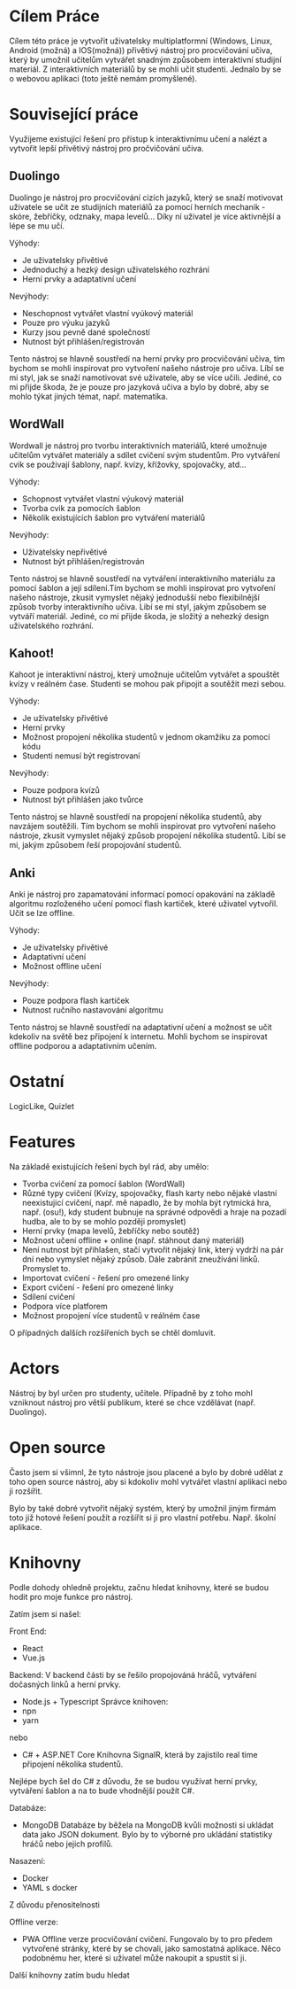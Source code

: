 # Cílem Práce

Cílem této práce je vytvořit uživatelsky multiplatformní (Windows, Linux, Android (možná) a IOS(možná)) přivětivý nástroj pro procvičování učiva, který by umožnil učitelům vytvářet snadným způsobem interaktivní studijní materiál. Z interaktivních materiálů by se mohli učit studenti. Jednalo by se o webovou aplikaci (toto ještě nemám promyšlené).

# Související práce

Využijeme existující řešení pro přístup k interaktivnímu učení a nalézt a vytvořit lepší přivětivý nástroj pro pročvičování učiva. 

## Duolingo

Duolingo je nástroj pro procvičování cizích jazyků, který se snaží motivovat uživatele se učit ze studijních materiálů za pomocí herních mechanik - skóre, žebříčky, odznaky, mapa levelů... Díky ní uživatel je více aktivnější a lépe se mu učí. 

Výhody:

- Je uživatelsky přivětivé
- Jednoduchý a hezký design uživatelského rozhrání
- Herní prvky a adaptativní učení

Nevýhody:

- Neschopnost vytvářet vlastní vyúkový materiál 
- Pouze pro výuku jazyků
- Kurzy jsou pevně dané společností
- Nutnost být přihlášen/registrován 

Tento nástroj se hlavně soustředí na herní prvky pro procvičování učiva, tím bychom se mohli inspirovat pro vytvoření našeho nástroje pro učiva. Líbí se mi styl, jak se snaží namotivovat své uživatele, aby se více učili. Jediné, co mi přijde škoda, že je pouze pro jazyková učiva a bylo by dobré, aby se mohlo týkat jiných témat, např. matematika.

## WordWall

Wordwall je nástroj pro tvorbu interaktivních materiálů, které umožnuje učitelům vytvářet materiály a sdílet cvičení svým studentům. Pro vytváření cvik se použivají šablony, např. kvízy, křížovky, spojovačky, atd... 

Výhody:

- Schopnost vytvářet vlastní výukový materiál 
- Tvorba cvik za pomocích šablon
- Několik existujících šablon pro vytváření materiálů

Nevýhody:

- Uživatelsky nepřivětivé
- Nutnost být přihlášen/registrován 

Tento nástroj se hlavně soustředí na vytváření interaktivního materiálu za pomocí šablon a její sdílení.Tím bychom se mohli inspirovat pro vytvoření našeho nástroje, zkusit vymyslet nějaký jednodušší nebo flexibilnější způsob tvorby interaktivního učiva. Libí se mi styl, jakým způsobem se vytváří materiál. Jediné, co mi přijde škoda, je složitý a nehezký design uživatelského rozhrání.

## Kahoot!

Kahoot je interaktivní nástroj, který umožnuje učitelům vytvářet a spouštět kvízy v reálném čase. Studenti se mohou pak připojit a soutěžit mezi sebou.

Výhody:

- Je uživatelsky přivětivé
- Herní prvky
- Možnost propojení několika studentů v jednom okamžiku za pomocí kódu
- Studenti nemusí být registrovaní

Nevýhody:

- Pouze podpora kvízů 
- Nutnost být přihlášen jako tvůrce

Tento nástroj se hlavně soustředí na propojení několika studentů, aby navzájem soutěžili. Tím bychom se mohli inspirovat pro vytvoření našeho nástroje, zkusit vymyslet nějaký způsob propojení několika studentů. Libí se mi, jakým způsobem řeší propojování studentů.

## Anki

Anki je nástroj pro zapamatování informací pomocí opakování na základě algoritmu rozloženého učení pomocí flash kartiček, které uživatel vytvořil. Učit se lze offline.  

Výhody:

- Je uživatelsky přivětivé
- Adaptativní učení
- Možnost offline učení

Nevýhody:

- Pouze podpora flash kartiček
- Nutnost ručního nastavování algoritmu

Tento nástroj se hlavně soustředí na adaptativní učení a možnost se učit kdekoliv na světě bez připojení k internetu. Mohli bychom se inspirovat offline podporou a adaptativním učením.

# Ostatní

LogicLike, Quizlet

# Features

Na základě existujících řešení bych byl rád, aby umělo:

- Tvorba cvičení za pomocí šablon (WordWall)
- Různé typy cvičení (Kvízy, spojovačky, flash karty nebo nějaké vlastní neexistujicí cvičení, např. mě napadlo, že by mohla být rytmická hra, např. (osu!), kdy student bubnuje na správné odpovědi a hraje na pozadí hudba, ale to by se mohlo později promyslet)
- Herní prvky (mapa levelů, žebříčky nebo soutěž)
- Možnost učení offline + online (např. stáhnout daný materiál)
- Není nutnost být přihlašen, stačí vytvořit nějaký link, který vydrží na pár dní nebo vymyslet nějaký způsob. Dále zabránit zneužívání linků. Promyslet to.
- Importovat cvičení - řešení pro omezené linky
- Export cvičení - řešení pro omezené linky
- Sdílení cvičení
- Podpora více platforem
- Možnost propojení více studentů v reálném čase


O případných dalších rozšířeních bych se chtěl domluvit. 

# Actors

Nástroj by byl určen pro studenty, učitele. Případně by z toho mohl vzniknout nástroj pro větší publikum, které se chce vzdělávat (např. Duolingo). 

# Open source

Často jsem si všimnl, že tyto nástroje jsou placené a bylo by dobré udělat z toho open source nástroj, aby si kdokoliv mohl vytvářet vlastní aplikaci nebo ji rozšířit.

Bylo by také dobré vytvořit nějaký systém, který by umožnil jiným firmám toto již hotové řešení použít a rozšířit si ji pro vlastní potřebu. Např. školní aplikace.

# Knihovny

Podle dohody ohledně projektu, začnu hledat knihovny, které se budou hodit pro moje funkce pro nástroj.

Zatím jsem si našel:

Front End:

- React
- Vue.js

Backend:
V backend části by se řešilo propojováná hráčů, vytváření dočasných linků a herní prvky.

- Node.js + Typescript
Správce knihoven:
- npn
- yarn

nebo

- C# + ASP.NET Core
Knihovna SignalR, která by zajistilo real time připojení několika studentů.

Nejlépe bych šel do C# z důvodu, že se budou využívat herní prvky, vytváření šablon a na to bude vhodnější použít C#.

Databáze:
- MongoDB
Databáze by běžela na MongoDB kvůli možnosti si ukládat data jako JSON dokument. Bylo by to výborné pro ukládání statistiky hráčů nebo jejich profilů.

Nasazení:
- Docker
- YAML s docker

Z důvodu přenositelnosti

Offline verze:
- PWA
Offline verze procvičování cvičení. Fungovalo by to pro předem vytvořené stránky, které by se chovali, jako samostatná aplikace. Něco podobnému her, které si uživatel může nakoupit a spustit si ji.

Další knihovny zatím budu hledat

